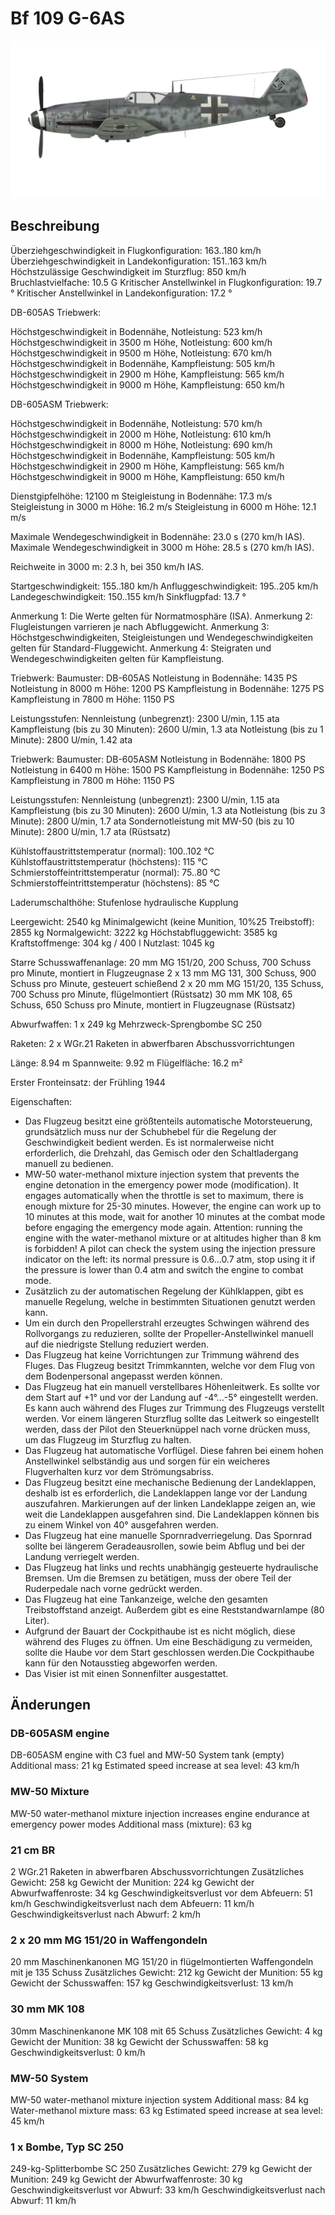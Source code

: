 # Bf 109 G-6AS

![bf109g6as](../images/bf109g6as.png)

## Beschreibung

Überziehgeschwindigkeit in Flugkonfiguration: 163..180 km/h
Überziehgeschwindigkeit in Landekonfiguration: 151..163 km/h
Höchstzulässige Geschwindigkeit im Sturzflug: 850 km/h
Bruchlastvielfache: 10.5 G
Kritischer Anstellwinkel in Flugkonfiguration: 19.7 °
Kritischer Anstellwinkel in Landekonfiguration: 17.2 °

DB-605AS Triebwerk:

Höchstgeschwindigkeit in Bodennähe, Notleistung: 523 km/h
Höchstgeschwindigkeit in 3500 m Höhe, Notleistung: 600 km/h
Höchstgeschwindigkeit in 9500 m Höhe, Notleistung: 670 km/h
Höchstgeschwindigkeit in Bodennähe, Kampfleistung: 505 km/h
Höchstgeschwindigkeit in 2900 m Höhe, Kampfleistung: 565 km/h
Höchstgeschwindigkeit in 9000 m Höhe, Kampfleistung: 650 km/h

DB-605ASM Triebwerk:

Höchstgeschwindigkeit in Bodennähe, Notleistung: 570 km/h
Höchstgeschwindigkeit in 2000 m Höhe, Notleistung: 610 km/h
Höchstgeschwindigkeit in 8000 m Höhe, Notleistung: 690 km/h
Höchstgeschwindigkeit in Bodennähe, Kampfleistung: 505 km/h
Höchstgeschwindigkeit in 2900 m Höhe, Kampfleistung: 565 km/h
Höchstgeschwindigkeit in 9000 m Höhe, Kampfleistung: 650 km/h

Dienstgipfelhöhe: 12100 m
Steigleistung in Bodennähe: 17.3 m/s
Steigleistung in 3000 m Höhe: 16.2 m/s
Steigleistung in 6000 m Höhe: 12.1 m/s

Maximale Wendegeschwindigkeit in Bodennähe: 23.0 s (270 km/h IAS).
Maximale Wendegeschwindigkeit in 3000 m Höhe: 28.5 s (270 km/h IAS).

Reichweite in 3000 m: 2.3 h, bei 350 km/h IAS.

Startgeschwindigkeit: 155..180 km/h
Anfluggeschwindigkeit: 195..205 km/h
Landegeschwindigkeit: 150..155 km/h
Sinkflugpfad: 13.7 °

Anmerkung 1: Die Werte gelten für Normatmosphäre (ISA).
Anmerkung 2: Flugleistungen varrieren je nach Abfluggewicht.
Anmerkung 3: Höchstgeschwindigkeiten, Steigleistungen und Wendegeschwindigkeiten gelten für Standard-Fluggewicht.
Anmerkung 4: Steigraten und Wendegeschwindigkeiten gelten für Kampfleistung.

Triebwerk:
Baumuster: DB-605AS
Notleistung in Bodennähe: 1435 PS
Notleistung in 8000 m Höhe: 1200 PS
Kampfleistung in Bodennähe: 1275 PS
Kampfleistung in 7800 m Höhe: 1150 PS

Leistungsstufen:
Nennleistung (unbegrenzt): 2300 U/min, 1.15 ata
Kampfleistung (bis zu 30 Minuten): 2600 U/min, 1.3 ata
Notleistung (bis zu 1 Minute): 2800 U/min, 1.42 ata

Triebwerk:
Baumuster: DB-605ASM
Notleistung in Bodennähe: 1800 PS
Notleistung in 6400 m Höhe: 1500 PS
Kampfleistung in Bodennähe: 1250 PS
Kampfleistung in 7800 m Höhe: 1150 PS

Leistungsstufen:
Nennleistung (unbegrenzt): 2300 U/min, 1.15 ata
Kampfleistung (bis zu 30 Minuten): 2600 U/min, 1.3 ata
Notleistung (bis zu 3 Minute): 2800 U/min, 1.7 ata
Sondernotleistung mit MW-50 (bis zu 10 Minute): 2800 U/min, 1.7 ata (Rüstsatz)

Kühlstoffaustrittstemperatur (normal): 100..102 °C
Kühlstoffaustrittstemperatur (höchstens): 115 °C
Schmierstoffeintrittstemperatur (normal): 75..80 °C
Schmierstoffeintrittstemperatur (höchstens): 85 °C

Laderumschalthöhe: Stufenlose hydraulische Kupplung 

Leergewicht: 2540 kg
Minimalgewicht (keine Munition, 10%25 Treibstoff): 2855 kg
Normalgewicht: 3222 kg
Höchstabfluggewicht: 3585 kg
Kraftstoffmenge: 304 kg / 400 l
Nutzlast: 1045 kg

Starre Schusswaffenanlage:
20 mm MG 151/20, 200 Schuss, 700 Schuss pro Minute, montiert in Flugzeugnase
2 x 13 mm MG 131, 300 Schuss, 900 Schuss pro Minute, gesteuert schießend
2 x 20 mm MG 151/20, 135 Schuss, 700 Schuss pro Minute, flügelmontiert (Rüstsatz)
30 mm MK 108, 65 Schuss, 650 Schuss pro Minute, montiert in Flugzeugnase (Rüstsatz)

Abwurfwaffen:
1 x 249 kg Mehrzweck-Sprengbombe SC 250

Raketen:
2 x WGr.21 Raketen in abwerfbaren Abschussvorrichtungen

Länge: 8.94 m
Spannweite: 9.92 m
Flügelfläche: 16.2 m²

Erster Fronteinsatz: der Frühling 1944

Eigenschaften:
- Das Flugzeug besitzt eine größtenteils automatische Motorsteuerung, grundsätzlich muss nur der Schubhebel für die Regelung der Geschwindigkeit bedient werden. Es ist normalerweise nicht erforderlich, die Drehzahl, das Gemisch oder den Schaltladergang manuell zu bedienen.
- MW-50 water-methanol mixture injection system that prevents the engine detonation in the emergency power mode (modification). It engages automatically when the throttle is set to maximum, there is enough mixture for 25-30 minutes. However, the engine can work up to 10 minutes at this mode, wait for another 10 minutes at the combat mode before engaging the emergency mode again. Attention: running the engine with the water-methanol mixture or at altitudes higher than 8 km is forbidden! A pilot can check the system using the injection pressure indicator on the left: its normal pressure is 0.6...0.7 atm, stop using it if the pressure is lower than 0.4 atm and switch the engine to combat mode.
- Zusätzlich zu der automatischen Regelung der Kühlklappen, gibt es manuelle Regelung, welche in bestimmten Situationen genutzt werden kann.
- Um ein durch den Propellerstrahl erzeugtes Schwingen während des Rollvorgangs zu reduzieren, sollte der Propeller-Anstellwinkel manuell auf die niedrigste Stellung reduziert werden.
- Das Flugzeug hat keine Vorrichtungen zur Trimmung während des Fluges. Das Flugzeug besitzt Trimmkannten, welche vor dem Flug von dem Bodenpersonal angepasst werden können.
- Das Flugzeug hat ein manuell verstellbares Höhenleitwerk. Es sollte vor dem Start auf +1° und vor der Landung auf -4°...-5° eingestellt werden. Es kann auch während des Fluges zur Trimmung des Flugzeugs verstellt werden. Vor einem längeren Sturzflug sollte das Leitwerk so eingestellt werden, dass der Pilot den Steuerknüppel nach vorne drücken muss, um das Flugzeug im Sturzflug zu halten.
- Das Flugzeug hat automatische Vorflügel. Diese fahren bei einem hohen Anstellwinkel selbständig aus und sorgen für ein weicheres Flugverhalten kurz vor dem Strömungsabriss.
- Das Flugzeug besitzt eine mechanische Bedienung der Landeklappen, deshalb ist es erforderlich, die Landeklappen lange vor der Landung auszufahren. Markierungen auf der linken Landeklappe zeigen an, wie weit die Landeklappen ausgefahren sind. Die Landeklappen können bis zu einem Winkel von 40° ausgefahren werden.
- Das Flugzeug hat eine manuelle Spornradverriegelung. Das Spornrad sollte bei längerem Geradeausrollen, sowie beim Abflug und bei der Landung verriegelt werden.
- Das Flugzeug hat links und rechts unabhängig gesteuerte hydraulische Bremsen. Um die Bremsen zu betätigen, muss der obere Teil der Ruderpedale nach vorne gedrückt werden.
- Das Flugzeug hat eine Tankanzeige, welche den gesamten Treibstoffstand anzeigt. Außerdem gibt es eine Reststandwarnlampe (80 Liter).
- Aufgrund der Bauart der Cockpithaube ist es nicht möglich, diese während des Fluges zu öffnen. Um eine Beschädigung zu vermeiden, sollte die Haube vor dem Start geschlossen werden.Die Cockpithaube kann für den Notausstieg abgeworfen werden.
- Das Visier ist mit einen Sonnenfilter ausgestattet.

## Änderungen

### DB-605ASM engine

DB-605ASM engine with C3 fuel and MW-50 System tank (empty)
Additional mass: 21 kg
Estimated speed increase at sea level: 43 km/h
### MW-50 Mixture

MW-50 water-methanol mixture injection increases engine endurance at emergency power modes
Additional mass (mixture): 63 kg
### 21 cm BR

2 WGr.21 Raketen in abwerfbaren Abschussvorrichtungen
Zusätzliches Gewicht: 258 kg
Gewicht der Munition: 224 kg
Gewicht der Abwurfwaffenroste: 34 kg
Geschwindigkeitsverlust vor dem Abfeuern: 51 km/h
Geschwindigkeitsverlust nach dem Abfeuern: 11 km/h
Geschwindigkeitsverlust nach Abwurf: 2 km/h
### 2 x 20 mm MG 151/20 in Waffengondeln

20 mm Maschinenkanonen MG 151/20 in flügelmontierten Waffengondeln mit je 135 Schuss
Zusätzliches Gewicht: 212 kg
Gewicht der Munition: 55 kg
Gewicht der Schusswaffen: 157 kg
Geschwindigkeitsverlust: 13 km/h
### 30 mm MK 108

30mm Maschinenkanone MK 108 mit 65 Schuss
Zusätzliches Gewicht: 4 kg
Gewicht der Munition: 38 kg
Gewicht der Schusswaffen: 58 kg
Geschwindigkeitsverlust: 0 km/h
### MW-50 System

MW-50 water-methanol mixture injection system 
Additional mass: 84 kg
Water-methanol mixture mass: 63 kg
Estimated speed increase at sea level: 45 km/h
### 1 x Bombe, Typ SC 250

249-kg-Splitterbombe SC 250
Zusätzliches Gewicht: 279 kg
Gewicht der Munition: 249 kg
Gewicht der Abwurfwaffenroste: 30 kg
Geschwindigkeitsverlust vor Abwurf: 33 km/h
Geschwindigkeitsverlust nach Abwurf: 11 km/h